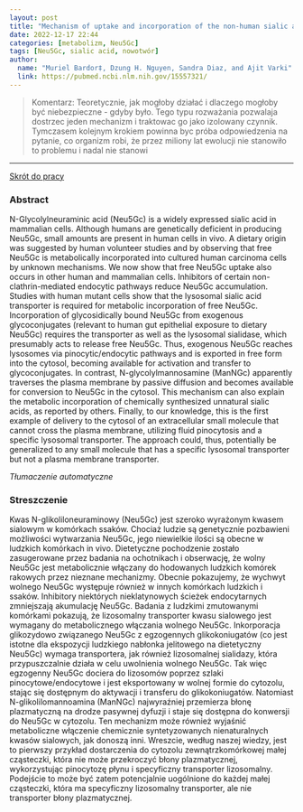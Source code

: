 ```yaml
---
layout: post
title: "Mechanism of uptake and incorporation of the non-human sialic acid N-glycolylneuraminic acid into human cells "
date: 2022-12-17 22:44
categories: [metabolizm, Neu5Gc]
tags: [Neu5Gc, sialic acid, nowotwór]
author:
  name: "Muriel Bardor‡, Dzung H. Nguyen, Sandra Diaz, and Ajit Varki"
  link: https://pubmed.ncbi.nlm.nih.gov/15557321/
---
```


> Komentarz:
> Teoretycznie, jak mogłoby działać i dlaczego mogłoby być niebezpieczne - gdyby było.
> Tego typu rozważania pozwalaja dostrzec jeden mechanizm i traktowac go jako izolowany czynnik. Tymczasem kolejnym krokiem powinna byc próba odpowiedzenia na pytanie, co organizm robi, że przez miliony lat ewolucji nie stanowiło to problemu i nadal nie stanowi
> 
<hr>

[Skrót do pracy](https://pubmed.ncbi.nlm.nih.gov/15557321/) 

### Abstract
N-Glycolylneuraminic acid (Neu5Gc) is a widely expressed sialic acid in mammalian cells. Although humans are genetically deficient in producing Neu5Gc, small amounts are present in human cells in vivo. A dietary origin was suggested by human volunteer studies and by observing that free Neu5Gc is metabolically incorporated into cultured human carcinoma cells by unknown mechanisms. We now show that free Neu5Gc uptake also occurs in other human and mammalian cells. Inhibitors of certain non-clathrin-mediated endocytic pathways reduce Neu5Gc accumulation. Studies with human mutant cells show that the lysosomal sialic acid transporter is required for metabolic incorporation of free Neu5Gc. Incorporation of glycosidically bound Neu5Gc from exogenous glycoconjugates (relevant to human gut epithelial exposure to dietary Neu5Gc) requires the transporter as well as the lysosomal sialidase, which presumably acts to release free Neu5Gc. Thus, exogenous Neu5Gc reaches lysosomes via pinocytic/endocytic pathways and is exported in free form into the cytosol, becoming available for activation and transfer to glycoconjugates. In contrast, N-glycolylmannosamine (ManNGc) apparently traverses the plasma membrane by passive diffusion and becomes available for conversion to Neu5Gc in the cytosol. This mechanism can also explain the metabolic incorporation of chemically synthesized unnatural sialic acids, as reported by others. Finally, to our knowledge, this is the first example of delivery to the cytosol of an extracellular small molecule that cannot cross the plasma membrane, utilizing fluid pinocytosis and a specific lysosomal transporter. The approach could, thus, potentially be generalized to any small molecule that has a specific lysosomal transporter but not a plasma membrane transporter.

*Tłumaczenie automatyczne*

### Streszczenie
Kwas N-glikoliloneuraminowy (Neu5Gc) jest szeroko wyrażonym kwasem sialowym w komórkach ssaków. Chociaż ludzie są genetycznie pozbawieni możliwości wytwarzania Neu5Gc, jego niewielkie ilości są obecne w ludzkich komórkach in vivo. Dietetyczne pochodzenie zostało zasugerowane przez badania na ochotnikach i obserwację, że wolny Neu5Gc jest metabolicznie włączany do hodowanych ludzkich komórek rakowych przez nieznane mechanizmy. Obecnie pokazujemy, że wychwyt wolnego Neu5Gc występuje również w innych komórkach ludzkich i ssaków. Inhibitory niektórych nieklatynowych ścieżek endocytarnych zmniejszają akumulację Neu5Gc. Badania z ludzkimi zmutowanymi komórkami pokazują, że lizosomalny transporter kwasu sialowego jest wymagany do metabolicznego włączania wolnego Neu5Gc. Inkorporacja glikozydowo związanego Neu5Gc z egzogennych glikokoniugatów (co jest istotne dla ekspozycji ludzkiego nabłonka jelitowego na dietetyczny Neu5Gc) wymaga transportera, jak również lizosomalnej sialidazy, która przypuszczalnie działa w celu uwolnienia wolnego Neu5Gc. Tak więc egzogenny Neu5Gc dociera do lizosomów poprzez szlaki pinocytowe/endocytowe i jest eksportowany w wolnej formie do cytozolu, stając się dostępnym do aktywacji i transferu do glikokoniugatów. Natomiast N-glikolilomannoamina (ManNGc) najwyraźniej przemierza błonę plazmatyczną na drodze pasywnej dyfuzji i staje się dostępna do konwersji do Neu5Gc w cytozolu. Ten mechanizm może również wyjaśnić metaboliczne włączenie chemicznie syntetyzowanych nienaturalnych kwasów sialowych, jak donoszą inni. Wreszcie, według naszej wiedzy, jest to pierwszy przykład dostarczenia do cytozolu zewnątrzkomórkowej małej cząsteczki, która nie może przekroczyć błony plazmatycznej, wykorzystując pinocytozę płynu i specyficzny transporter lizosomalny. Podejście to może być zatem potencjalnie uogólnione do każdej małej cząsteczki, która ma specyficzny lizosomalny transporter, ale nie transporter błony plazmatycznej.